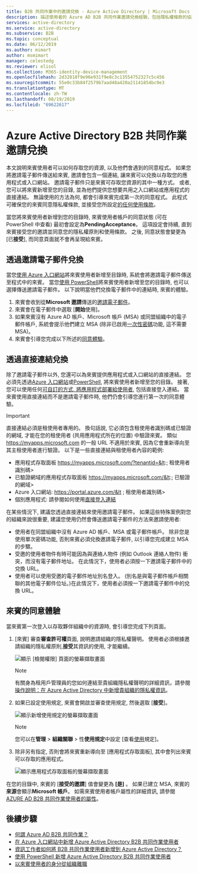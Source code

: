 ```yaml
---
title: B2B 共同作業中的邀請兌換 - Azure Active Directory | Microsoft Docs
description: 描述使用者的 Azure AD B2B 共同作業邀請兌換經驗，包括隱私權條款的協議。
services: active-directory
ms.service: active-directory
ms.subservice: B2B
ms.topic: conceptual
ms.date: 06/12/2019
ms.author: mimart
author: msmimart
manager: celestedg
ms.reviewer: elisol
ms.collection: M365-identity-device-management
ms.openlocfilehash: 2d32818f9e96e931f9e8c3c13554752327c5c456
ms.sourcegitcommit: 55e0c33b84f2579b7aad48a420a21141854bc9e3
ms.translationtype: MT
ms.contentlocale: zh-TW
ms.lasthandoff: 08/19/2019
ms.locfileid: "69622617"
---
```

# <a name="azure-active-directory-b2b-collaboration-invitation-redemption"></a>Azure Active Directory B2B 共同作業邀請兌換

本文說明來賓使用者可以如何存取您的資源, 以及他們會遇到的同意程式。 如果您將邀請電子郵件傳送給來賓, 邀請會包含一個連結, 讓來賓可以兌換以存取您的應用程式或入口網站。 邀請電子郵件只是來賓可存取您資源的其中一種方式。 或者, 您可以將來賓新增至您的目錄, 並為他們提供您想要共用之入口網站或應用程式的直接連結。 無論使用的方法為何, 都會引導來賓完成第一次的同意程式。 此程式可確保您的來賓同意隱私權條款, 並接受您所設定[的任何使用條款](https://docs.microsoft.com/azure/active-directory/governance/active-directory-tou)。

當您將來賓使用者新增到您的目錄時, 來賓使用者帳戶的同意狀態 (可在 PowerShell 中查看) 最初會設定為**PendingAcceptance**。 這項設定會持續, 直到來賓接受您的邀請並同意您的隱私權原則和使用條款。 之後, 同意狀態會變更為 [已**接受**], 而同意頁面就不會再呈現給來賓。

## <a name="redemption-through-the-invitation-email"></a>透過邀請電子郵件兌換

當您[使用 Azure 入口網站](https://docs.microsoft.com/azure/active-directory/b2b/b2b-quickstart-add-guest-users-portal)將來賓使用者新增至目錄時, 系統會將邀請電子郵件傳送至程式中的來賓。 當您[使用 PowerShell](https://docs.microsoft.com/azure/active-directory/b2b/b2b-quickstart-invite-powershell)將來賓使用者新增至您的目錄時, 也可以選擇傳送邀請電子郵件。 以下說明當他們兌換電子郵件中的連結時, 來賓的體驗。

1. 來賓會收到從**Microsoft 邀請**傳送的[邀請電子郵件](https://docs.microsoft.com/azure/active-directory/b2b/invitation-email-elements)。
2. 來賓會在電子郵件中選取 [**開始**使用]。
3. 如果來賓沒有 Azure AD 帳戶、Microsoft 帳戶 (MSA) 或同盟組織中的電子郵件帳戶, 系統會提示他們建立 MSA (除非已啟用[一次性密碼](https://docs.microsoft.com/azure/active-directory/b2b/one-time-passcode)功能, 這不需要 MSA)。
4. 來賓會引導您完成以下所述的[同意體驗](#consent-experience-for-the-guest)。

## <a name="redemption-through-a-direct-link"></a>透過直接連結兌換

除了邀請電子郵件以外, 您還可以為來賓提供應用程式或入口網站的直接連結。 您必須先透過[Azure 入口網站](https://docs.microsoft.com/azure/active-directory/b2b/b2b-quickstart-add-guest-users-portal)或[PowerShell](https://docs.microsoft.com/azure/active-directory/b2b/b2b-quickstart-invite-powershell), 將來賓使用者新增至您的目錄。 接著, 您可以使用任何[可自訂的方式, 將應用程式部署給使用者](https://docs.microsoft.com/azure/active-directory/manage-apps/end-user-experiences), 包括直接登入連結。 當來賓使用直接連結而不是邀請電子郵件時, 他們仍會引導您進行第一次的同意體驗。

> [!IMPORTANT]
> 直接連結必須是租使用者專用的。 換句話說, 它必須包含租使用者識別碼或已驗證的網域, 才能在您的租使用者 (共用應用程式所在的位置) 中驗證來賓。 類似 https://myapps.microsoft.com 的一般 URL 不適用於來賓, 因為它會重新導向至其主租使用者進行驗證。 以下是一些直接連結與租使用者內容的範例:
 > - 應用程式存取面板 https://myapps.microsoft.com/?tenantid=&lt:; 租使用者識別碼&gt; 
 > - 已驗證網域的應用程式存取面板 https://myapps.microsoft.com/&lt:; 已驗證的網域&gt;
 > - Azure 入口網站: https://portal.azure.com/&lt ; 租使用者識別碼&gt;
 > - 個別應用程式: 請參閱如何使用[直接登入連結](../manage-apps/end-user-experiences.md#direct-sign-on-links)

在某些情況下, 建議您透過直接連結來使用邀請電子郵件。 如果這些特殊案例對您的組織來說很重要, 建議您使用仍然會傳送邀請電子郵件的方法來邀請使用者:
 - 使用者在同盟組織中沒有 Azure AD 帳戶、MSA 或電子郵件帳戶。 除非您是使用單次密碼功能, 否則來賓必須兌換邀請電子郵件, 以引導您完成建立 MSA 的步驟。
 - 受邀的使用者物件有時可能因為與連絡人物件 (例如 Outlook 連絡人物件) 衝突，而沒有電子郵件地址。 在此情況下，使用者必須按一下邀請電子郵件中的兌換 URL。
 - 使用者可以使用受邀的電子郵件地址別名登入。 (別名是與電子郵件帳戶相關聯的其他電子郵件位址。)在此情況下，使用者必須按一下邀請電子郵件中的兌換 URL。

## <a name="consent-experience-for-the-guest"></a>來賓的同意體驗

當來賓第一次登入以存取夥伴組織中的資源時, 會引導您完成下列頁面。 

1. [來賓] 審查**審查許可權**頁面, 說明邀請組織的隱私權聲明。 使用者必須根據邀請組織的隱私權原則,**接受**其資訊的使用, 才能繼續。

   ![顯示 [檢閱權限] 頁面的螢幕擷取畫面](media/redemption-experience/review-permissions.png) 

   > [!NOTE]
   > 有關身為租用戶管理員的您如何連結至貴組織隱私權聲明的詳細資訊，請參閱[操作說明：在 Azure Active Directory 中新增貴組織的隱私權資訊](https://aka.ms/adprivacystatement)。

2. 如果已設定使用規定, 來賓會開啟並審查使用規定, 然後選取 [**接受**]。 

   ![顯示新增使用規定的螢幕擷取畫面](media/redemption-experience/terms-of-use-accept.png) 

   > [!NOTE]
   > 您可以在**管理** > **組織關聯** > 性**使用規定**中設定 [查看[使用](../governance/active-directory-tou.md)規定]。

3. 除非另有指定, 否則會將來賓重新導向至 [應用程式存取面板], 其中會列出來賓可以存取的應用程式。

   ![顯示應用程式存取面板的螢幕擷取畫面](media/redemption-experience/myapps.png) 

在您的目錄中, 來賓的 [**接受的邀請**] 值會變更為 **[是]** 。 如果已建立 MSA, 來賓的**來源**會顯示**Microsoft 帳戶**。 如需來賓使用者帳戶屬性的詳細資訊, 請參閱[AZURE AD B2B 共同作業使用者的屬性](user-properties.md)。 

## <a name="next-steps"></a>後續步驟

- [何謂 Azure AD B2B 共同作業？](what-is-b2b.md)
- [在 Azure 入口網站中新增 Azure Active Directory B2B 共同作業使用者](add-users-administrator.md)
- [資訊工作者如何將 B2B 共同作業使用者新增到 Azure Active Directory？](add-users-information-worker.md)
- [使用 PowerShell 新增 Azure Active Directory B2B 共同作業使用者](customize-invitation-api.md#powershell)
- [以來賓使用者的身分從組織離職](leave-the-organization.md)
